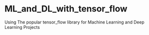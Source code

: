# ML_and_DL_with_tensor_flow
Using The popular tensor_flow library for Machine Learning and Deep Learning Projects
